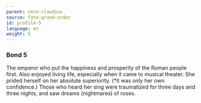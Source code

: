 ```yaml
---
parent: nero-claudius
source: fate-grand-order
id: profile-5
language: en
weight: 5
---
```


### Bond 5

The emperor who put the happiness and prosperity of the Roman people first.
Also enjoyed living life, especially when it came to musical theater.
She prided herself on her absolute superiority. (*it was only her own confidence.)
Those who heard her sing were traumatized for three days and three nights, and saw dreams (nightmares) of roses.
